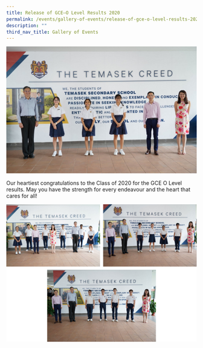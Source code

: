 ```yaml
---
title: Release of GCE–O Level Results 2020
permalink: /events/gallery-of-events/release-of-gce-o-level-results-2020/
description: ""
third_nav_title: Gallery of Events
---
```

![](/images/o%20level%201.jpg)

Our heartiest congratulations to the Class of 2020 for the GCE O Level results. May you have the strength for every endeavour and the heart that cares for all!

![](/images/o%20level%202.png)
